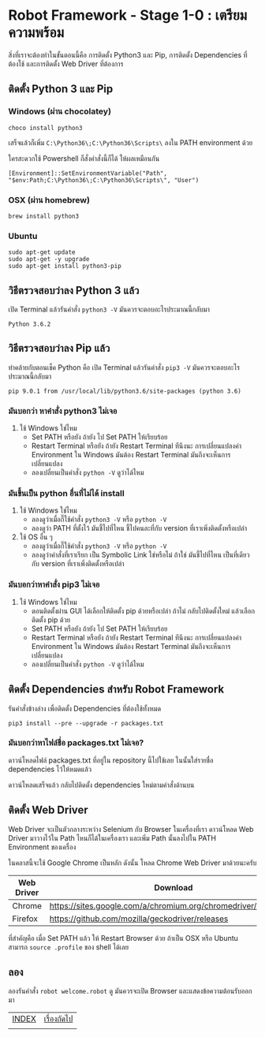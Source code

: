 # Robot Framework - Stage 1-0 : เตรียมความพร้อม

สิ่งที่เราจะต้องทำในขั้นตอนนี้คือ การติดตั้ง Python3 และ Pip, การติดตั้ง Dependencies ที่ต้องใช้ และการติดตั้ง Web Driver ที่ต้องการ

## ติดตั้ง Python 3 และ Pip

### Windows (ผ่าน chocolatey)

```
choco install python3
```

เสร็จแล้วก็เพิ่ม ```C:\Python36\;C:\Python36\Scripts\``` ลงใน PATH environment ด้วย

ใครสะดวกใช้ Powershell ก็สั่งคำสั่งนี้ก็ได้ ให้ผลเหมือนกัน

```
[Environment]::SetEnvironmentVariable("Path", "$env:Path;C:\Python36\;C:\Python36\Scripts\", "User")
```

### OSX (ผ่าน homebrew)

```
brew install python3
```

### Ubuntu

```
sudo apt-get update
sudo apt-get -y upgrade
sudo apt-get install python3-pip
```

## วิธีตรวจสอบว่าลง Python 3 แล้ว

เปิด Terminal แล้วรันคำสั่ง ```python3 -V``` มันควรจะตอบอะไรประมาณนี้กลับมา

```
Python 3.6.2
```

## วิธีตรวจสอบว่าลง Pip แล้ว

ทำคล้ายกับตอนเช็ค Python คือ เปิด Terminal แล้วรันคำสั่ง ```pip3 -V``` มันควรจะตอบอะไรประมาณนี้กลับมา

```
pip 9.0.1 from /usr/local/lib/python3.6/site-packages (python 3.6)
```

### มันบอกว่า หาคำสั่ง python3 ไม่เจอ

1. ใช้ Windows ใช่ไหม
    * Set PATH หรือยัง ถ้ายัง ไป Set PATH ให้เรียบร้อย
    * Restart Terminal หรือยัง ถ้ายัง Restart Terminal ทีนึงนะ การเปลี่ยนแปลงค่า Environment ใน Windows มันต้อง Restart Terminal มันถึงจะเห็นการเปลี่ยนแปลง
    * ลองเปลี่ยนเป็นคำสั่ง ```python -V``` ดูว่าได้ไหม

### มันขึ้นเป็น python อื่นที่ไม่ได้ install

1. ใช้ Windows ใช่ไหม
    * ลองดูว่าเมื่อกี๊ใช้คำสั่ง ```python3 -V``` หรือ ```python -V```
    * ลองดูว่า PATH ที่ตั้งไว้ มันชี้ไปที่ไหน ชี้ไปคนละที่กับ version ที่เราเพิ่งติดตั้งหรือเปล่า
2. ใช้ OS อื่น ๆ
    * ลองดูว่าเมื่อกี๊ใช้คำสั่ง ```python3 -V``` หรือ ```python -V```
    * ลองดูว่าคำสั่งที่เราเรียก เป็น Symbolic Link ใช่หรือไม่ ถ้าใช่ มันชี้ไปที่ไหน เป็นที่เดียวกับ version ที่เราเพิ่งติดตั้งหรือเปล่า

### มันบอกว่าหาคำสั่ง pip3 ไม่เจอ
1. ใช้ Windows ใช่ไหม
    * ตอนติดตั้งผ่าน GUI ได้เลือกให้ติดตั้ง pip ด้วยหรือเปล่า ถ้าไม่ กลับไปติดตั้งใหม่ แล้วเลือกติดตั้ง pip ด้วย
    * Set PATH หรือยัง ถ้ายัง ไป Set PATH ให้เรียบร้อย
    * Restart Terminal หรือยัง ถ้ายัง Restart Terminal ทีนึงนะ การเปลี่ยนแปลงค่า Environment ใน Windows มันต้อง Restart Terminal มันถึงจะเห็นการเปลี่ยนแปลง
    * ลองเปลี่ยนเป็นคำสั่ง ```python -V``` ดูว่าได้ไหม

## ติดตั้ง Dependencies สำหรับ Robot Framework

รันคำสั่งข้างล่าง เพื่อติดตั้ง Dependencies ที่ต้องใช้ทั้งหมด

```
pip3 install --pre --upgrade -r packages.txt
```

### มันบอกว่าหาไฟล์ชื่อ packages.txt ไม่เจอ?

ดาวน์โหลดไฟล์ packages.txt ที่อยู่ใน repository นี้ไปใช้เลย ในนั้นใส่รายชื่อ dependencies ไว้ให้หมดแล้ว

ดาวน์โหลดเสร็จแล้ว กลับไปติดตั้ง dependencies ใหม่ตามคำสั่งด้านบน

## ติดตั้ง Web Driver

Web Driver จะเป็นตัวกลางระหว่าง Selenium กับ Browser ในเครื่องที่เรา ดาวน์โหลด Web Driver มาวางไว้ใน Path ไหนก็ได้ในเครื่องเรา และเพิ่ม Path นั้นลงไปใน PATH Environment ของเครื่อง

ในคลาสนี้จะใช้ Google Chrome เป็นหลัก ดังนั้น โหลด Chrome Web Driver มาด้วยนะครับ

| Web Driver | Download |
| ---------- | -------- |
| Chrome | https://sites.google.com/a/chromium.org/chromedriver/downloads |
| Firefox | https://github.com/mozilla/geckodriver/releases |

ที่สำคัญคือ เมื่อ Set PATH แล้ว ให้ Restart Browser ด้วย ถ้าเป็น OSX หรือ Ubuntu สามารถ ```source .profile``` ของ shell ได้เลย

## ลอง

ลองรันคำสั่ง ```robot welcome.robot``` ดู มันควรจะเปิด Browser และแสดงข้อความต้อนรับออกมา

|   |   |
| - | - |
| [INDEX](../README.md) | [เรื่องถัดไป](../1-1/README.md) |
|   |   |
